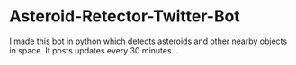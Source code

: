 # Asteroid-Retector-Twitter-Bot
I made this bot in python which detects asteroids and other nearby objects in space. It posts updates every 30 minutes...
